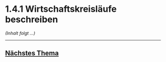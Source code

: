 # 1.4.1 Wirtschaftskreisläufe beschreiben

*(Inhalt folgt ...)*


---

## [Nächstes Thema](./1.4.2_Marktsituationen_beschreiben_markdown.md)